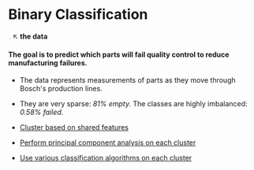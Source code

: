 # __Binary Classification__


[<img src="img/logo.png" style="width: 5px;"/>](https://www.kaggle.com/c/bosch-production-line-performance/data) ↖  __the data__

#### The goal is to predict which parts will fail quality control to reduce manufacturing failures.

- The data represents measurements of parts as they move through Bosch's production lines.

- They are very sparse: *81% empty.* The classes are highly imbalanced: *0.58% failed.*


- [Cluster based on shared features](src/clustering.py)
- [Perform principal component analysis on each cluster](src/pca.py)
- [Use various classification algorithms on each cluster](src/training.py)
